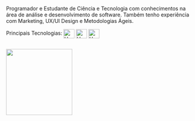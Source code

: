 Programador e Estudante de Ciência e Tecnologia com conhecimentos na área de análise e desenvolvimento de software. Também tenho experiência com Marketing, UX/UI Design e Metodologias Ágeis.
  
Principais Tecnologias: 
  <img align="center" alt="Hen-React" height="25" width="30" src="https://cdn.jsdelivr.net/gh/devicons/devicon/icons/html5/html5-plain.svg">
  <img align="center" alt="Hen-React" height="25" width="30" src="https://cdn.jsdelivr.net/gh/devicons/devicon/icons/css3/css3-plain.svg" />
  <img align="center" alt="Hen-React" height="25" width="30" src="https://cdn.jsdelivr.net/gh/devicons/devicon/icons/javascript/javascript-plain.svg" />
  
##

<div>
  <img height="180em" src="https://github-readme-stats.vercel.app/api/top-langs/?username=henriquexaud&layout=compact&langs_count=16&theme=dark"/>
</div>
